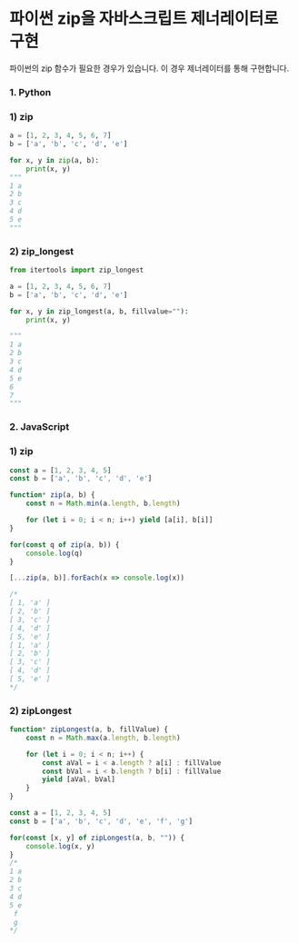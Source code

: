 # 파이썬 zip을 자바스크립트 제너레이터로 구현

파이썬의 zip 함수가 필요한 경우가 있습니다. 이 경우 제너레이터를 통해 구현합니다. 

### 1. Python
### 1) zip
```python
a = [1, 2, 3, 4, 5, 6, 7]
b = ['a', 'b', 'c', 'd', 'e']

for x, y in zip(a, b):
    print(x, y)
"""
1 a
2 b
3 c
4 d
5 e
"""
```

### 2) zip_longest 
```python
from itertools import zip_longest

a = [1, 2, 3, 4, 5, 6, 7]
b = ['a', 'b', 'c', 'd', 'e']

for x, y in zip_longest(a, b, fillvalue=""):
    print(x, y)

"""
1 a
2 b
3 c
4 d
5 e
6 
7 
"""
```

### 2. JavaScript
### 1) zip
```js
const a = [1, 2, 3, 4, 5]
const b = ['a', 'b', 'c', 'd', 'e']

function* zip(a, b) {
    const n = Math.min(a.length, b.length)

    for (let i = 0; i < n; i++) yield [a[i], b[i]]
}

for(const q of zip(a, b)) {
    console.log(q)
}

[...zip(a, b)].forEach(x => console.log(x))

/*
[ 1, 'a' ]
[ 2, 'b' ]
[ 3, 'c' ]
[ 4, 'd' ]
[ 5, 'e' ]
[ 1, 'a' ]
[ 2, 'b' ]
[ 3, 'c' ]
[ 4, 'd' ]
[ 5, 'e' ]
*/
```

### 2) zipLongest
```js
function* zipLongest(a, b, fillValue) {
    const n = Math.max(a.length, b.length)

    for (let i = 0; i < n; i++) {
        const aVal = i < a.length ? a[i] : fillValue
        const bVal = i < b.length ? b[i] : fillValue
        yield [aVal, bVal]
    }
}

const a = [1, 2, 3, 4, 5]
const b = ['a', 'b', 'c', 'd', 'e', 'f', 'g']

for(const [x, y] of zipLongest(a, b, "")) {
    console.log(x, y)
}
/*
1 a
2 b
3 c
4 d
5 e
 f
 g
*/
```